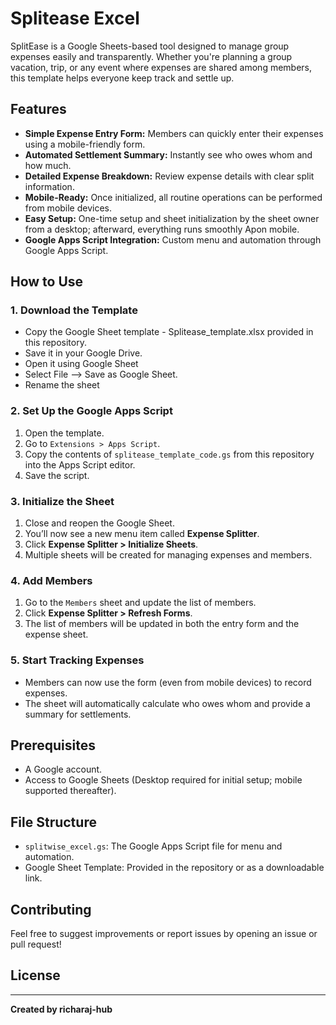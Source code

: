 # Splitease Excel

SplitEase is a Google Sheets-based tool designed to manage group expenses easily and transparently. Whether you're planning a group vacation, trip, or any event where expenses are shared among members, this template helps everyone keep track and settle up.

## Features

- **Simple Expense Entry Form:** Members can quickly enter their expenses using a mobile-friendly form.
- **Automated Settlement Summary:** Instantly see who owes whom and how much.
- **Detailed Expense Breakdown:** Review expense details with clear split information.
- **Mobile-Ready:** Once initialized, all routine operations can be performed from mobile devices.
- **Easy Setup:** One-time setup and sheet initialization by the sheet owner from a desktop; afterward, everything runs smoothly Apon mobile.
- **Google Apps Script Integration:** Custom menu and automation through Google Apps Script.

## How to Use

### 1. Download the Template

- Copy the Google Sheet template - Splitease_template.xlsx provided in this repository.
- Save it in your Google Drive.
- Open it using Google Sheet
- Select File --> Save as Google Sheet.
- Rename the sheet

### 2. Set Up the Google Apps Script

1. Open the template.
2. Go to `Extensions > Apps Script`.
3. Copy the contents of `splitease_template_code.gs` from this repository into the Apps Script editor.
4. Save the script.

### 3. Initialize the Sheet

1. Close and reopen the Google Sheet.
2. You’ll now see a new menu item called **Expense Splitter**.
3. Click **Expense Splitter > Initialize Sheets**.
4. Multiple sheets will be created for managing expenses and members.

### 4. Add Members

1. Go to the `Members` sheet and update the list of members.
2. Click **Expense Splitter > Refresh Forms**.
3. The list of members will be updated in both the entry form and the expense sheet.

### 5. Start Tracking Expenses

- Members can now use the form (even from mobile devices) to record expenses.
- The sheet will automatically calculate who owes whom and provide a summary for settlements.

## Prerequisites

- A Google account.
- Access to Google Sheets (Desktop required for initial setup; mobile supported thereafter).

## File Structure

- `splitwise_excel.gs`: The Google Apps Script file for menu and automation.
- Google Sheet Template: Provided in the repository or as a downloadable link.

## Contributing

Feel free to suggest improvements or report issues by opening an issue or pull request!

## License


---

**Created by richaraj-hub**
